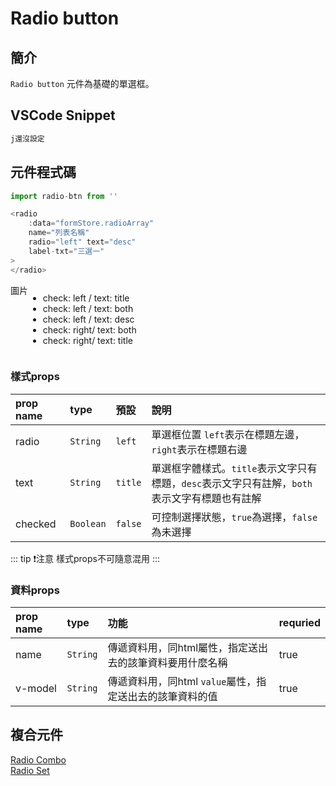 # Radio button <Badge type="info" text="單一元件" />

## 簡介

`Radio button` 元件為基礎的單選框。 

## VSCode Snippet

```md
j還沒設定
```

## 元件程式碼

```javascript
import radio-btn from ''
```
```javascript
<radio 
    :data="formStore.radioArray"
    name="列表名稱"
    radio="left" text="desc" 
    label-txt="三選一"
>
</radio> 
```

<div style="display: flex;">
    <div>
        圖片
    </div>
    <div>
        <ul>
            <li>
                check: left / text: title
            </li>
            <li>
                check: left / text: both
            </li>
            <li>
                check: left / text: desc
            </li>
            <li>
                check: right/ text: both
            </li>
            <li>
                check: right/ text: title
            </li>
        </ul>
    </div>
</div>

<!-- - check: left / text: title
- check: left / text: both
- check: left / text: desc
- check: right/ text: both
- check: right/ text: title -->

### 樣式props
| prop name | type   | 預設    | 說明                                             |
| :-------- | :----- | :------ | :---------------------------------------------- |
| radio     | `String` | `left`  | 單選框位置 `left`表示在標題左邊，`right`表示在標題右邊 | 
| text      | `String` | `title` | 單選框字體樣式。`title`表示文字只有標題，`desc`表示文字只有註解，`both`表示文字有標題也有註解 |
| checked   | `Boolean` | `false` | 可控制選擇狀態，`true`為選擇，`false`為未選擇 |

::: tip ❗注意
 樣式props不可隨意混用 
:::

### 資料props
| prop name | type   |  功能      | requried |
| :-------- | :----- |:---------- | :------ |
| name      | `String` |  傳遞資料用，同html屬性，指定送出去的該筆資料要用什麼名稱 | true |
| v-model     | `String` |  傳遞資料用，同html `value`屬性，指定送出去的該筆資料的值 | true |

## 複合元件
[Radio Combo](./radioCombo.md)  
[Radio Set](./radioSet.md)